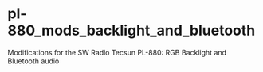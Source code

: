 # pl-880_mods_backlight_and_bluetooth
Modifications for the SW Radio Tecsun PL-880: RGB Backlight and Bluetooth audio
